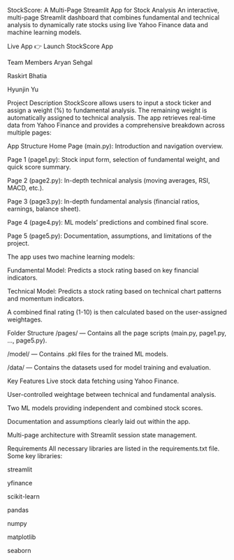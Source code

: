 StockScore: A Multi-Page Streamlit App for Stock Analysis
An interactive, multi-page Streamlit dashboard that combines fundamental and technical analysis to dynamically rate stocks using live Yahoo Finance data and machine learning models.

Live App
👉 Launch StockScore App

Team Members
Aryan Sehgal

Raskirt Bhatia

Hyunjin Yu

Project Description
StockScore allows users to input a stock ticker and assign a weight (%) to fundamental analysis. The remaining weight is automatically assigned to technical analysis. The app retrieves real-time data from Yahoo Finance and provides a comprehensive breakdown across multiple pages:

App Structure
Home Page (main.py): Introduction and navigation overview.

Page 1 (page1.py): Stock input form, selection of fundamental weight, and quick score summary.

Page 2 (page2.py): In-depth technical analysis (moving averages, RSI, MACD, etc.).

Page 3 (page3.py): In-depth fundamental analysis (financial ratios, earnings, balance sheet).

Page 4 (page4.py): ML models’ predictions and combined final score.

Page 5 (page5.py): Documentation, assumptions, and limitations of the project.

The app uses two machine learning models:

Fundamental Model: Predicts a stock rating based on key financial indicators.

Technical Model: Predicts a stock rating based on technical chart patterns and momentum indicators.

A combined final rating (1-10) is then calculated based on the user-assigned weightages.

Folder Structure
/pages/ — Contains all the page scripts (main.py, page1.py, ..., page5.py).

/model/ — Contains .pkl files for the trained ML models.

/data/ — Contains the datasets used for model training and evaluation.

Key Features
Live stock data fetching using Yahoo Finance.

User-controlled weightage between technical and fundamental analysis.

Two ML models providing independent and combined stock scores.

Documentation and assumptions clearly laid out within the app.

Multi-page architecture with Streamlit session state management.

Requirements
All necessary libraries are listed in the requirements.txt file. Some key libraries:

streamlit

yfinance

scikit-learn

pandas

numpy

matplotlib

seaborn
